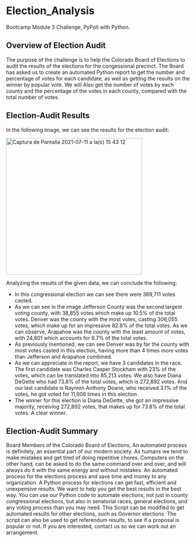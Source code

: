 # Election_Analysis
Bootcamp Module 3 Challenge, PyPoll with Python.

## Overview of Election Audit
The purpose of the challenge is to help the Colorado Board of Elections to audit the results of the elections for the congessional precinct. The Board has asked us to create an automated Python report to get the number and percentage of votes for each candidate, as well as getting the results on the winner by popular vote. We will Also get the number of votes by each county and the percentage of the votes in each county, compared with the total number of votes.

## Election-Audit Results
In the following image, we can see the results for the election audit:

<img width="372" alt="Captura de Pantalla 2021-07-11 a la(s) 15 43 12" src="https://user-images.githubusercontent.com/85461477/125209996-7acf2400-e262-11eb-9b4d-c72404a6c0c3.png">

Analyzing the results of the given data, we can conclude the following:
- In this congressional election we can see there were 369,711 votes casted.
- As we can see in the image Jefferson County was the second largest voting county, with 38,855 votes which make up 10.5% of the total votes. Denver was the county with the most votes, casting 306,055 votes, which make up for an impressive 82.8% of the total votes. As we can observe, Arapahoe was the county with the least amount of votes, with 24,801 which accounts for 6.7% of the total votes.
- As previously mentioned, we can see Denver was by far the county with most votes casted in this election, having more than 4 times more votes than Jefferson and Arapahoe combined.
- As we can appreciate in the report, we have 3 candidates in the race. The first candidate was Charles Casper Stockham with 23% of the votes, which can be translated into 85,213 votes. We also have Diana DeGette who had 73.8% of the total votes, which is 272,892 votes. And our last candidate is Raymon Anthony Doane, who received 3.1% of the votes, he got voted for 11,606 times in this election.
- The winner for this election is Diana DeGette, she got an impressive majority, receiving 272,892 votes, that makes up for 73.8% of the total votes. A clear winner.

## Election-Audit Summary
Board Members of the Colorado Board of Elections,
An automated process is definitely, an essential part of our modern society. As humans we tend to make mistakes and get tired of doing repetitive chores. Computers on the other hand, can be asked to do the same command over and over, and will always do it with the same energy and without mistakes. An automated process for the elections process and save time and money to any organization. A Python process for elections can get fast, efficient and unexpensive results. We want to help you get the best results in the best way. You can use our Python code to automate elections, not just in county congressional elections, but also in senatorial races, general elections, and any voting process than you may need. This Script can be modified to get automated results for other elections, such as Governor elections. The script can also be used to get referendum results, to see if a proposal is popular or not. If you are interested, contact us so we can work out an arrangement.
